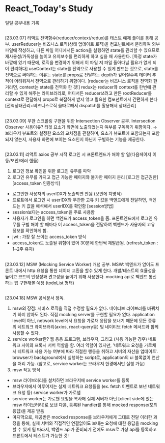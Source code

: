 # React_Today's Study

일일 공부내용 기록

##

[23.03.07]
리액트 전역함수(reducer/context/redux)를 테스트 예제 풀이를 통해 공부.
userReducer는 비즈니스 로직(상태 업데이트 로직)을 컴포넌트에서 분리하여 외부 파일에 작성하고, 다른 파일 어디에서든 action을 실행하면 state를 관리할 수 있으므로 재사용성/가독성을 높이고 유지보수를 편리하게 하고 싶을 때 사용한다. [특정 state가 바깥에 있기 때문에, 로직을 변경하기 위해서 이 파일 저 파일 돌아다닐 필요가 없게 되어 편리하다]
useContext는 state를 전역으로 사용할 수 있게 만드는 것으로, state를 전역으로 써야하는 이유는 state를 props로 전달하는 depth가 깊어질수록 데이터 추적이 어려워져서 전역으로 관리하기 위함이다. [reducer는 비즈니스 로직을 전역화 한거라면, context는 state를 전역화 한 것!]
redux는 reducer와 context를 한번에 관리할 수 있게 해주는 라이브러리로, 어디서든 reducer쓰려고 만든 rootReducer를 context로 전달해서 props로 복잡하게 받지 않고 필요한 컴포넌트에서 간편하게 쓴다 [전역상태관리+비즈니스로직 을따로빼서 dispatch를 활용해서 상태관리]
##
[23.03.09]
무한 스크롤링 구현을 위한 Intersection Observer 공부.
Intersection Observer 사용이유? 타겟 요소가 화면에 노출되었는지 여부를 구독하기 위함이다.
→ 브라우저 뷰포트와 설정한 요소의 교차점을 관찰하며, 요소가 뷰포트에 포함되는지 포함되지 않는지, 사용자 화면에 보이는 요소인지 아닌지 구별하는 기능을 제공한다.
##
[23.03.11]
리액트 axios 공부 시작
로그인 시 프론트엔드가 해야 할 일(다음페이지 이동/보안/에러 핸들)
1. 로그인 정보 확인을 위한 로그인 유무를 파악
2. 로그인 유무를 가지고 접근 가능한 페이지와 불가한 페이지 분리 [로그인 접근권한]
[access_token 인증방식]
* 로그인한 사용자의 userIDX가 노출되면 안됨 (보안에 치명적)
* 프로트에서 로그인 시 userIDX와 무관한 고유 키 값을 백엔드에게 전달하면, 백엔드는 키 값을 해석해서 userIDX를 확인함 [session방법]
* session보다는 access_token을 주로 사용함 
* 사용자가 로그인을 하면 백엔드가 access_token을 줌. 프론트엔드에서 로그인 유무를 구별 해야 할 때마다 이 access_token을 전달하여 백엔드가 사용자의 고유 정보를 확인하게 함.
* jwt : 가장 잘 쓰이는 access_token 방식
* access_token도 노출될 위험이 있어 30분에 한번씩 재발급됨. (refresh_token : 1~2주 유지)
##
[23.03.12]
MSW (Mocking Service Worker) 개념 공부.
MSW: 백엔드가 없어도 프론트 내에서 http 요청을 통한 데이터 교환을 할수 있게 한다.
개발/테스트의 효율성을 높이고 코드의 안정성과 견고성을 높이기 위해 사용한다.
mocking api로 백엔드 통신하는 앱 구현해볼 예정 (todoList 형태)
##
[23.04.18]
MSW 공식문서 정독.
1. msw의 장점:
 서비스 로직을 직접 수정할 필요가 없다.
 네이티브 라이브러를 바꿔치기 하지 않아도 된다.
 직접 mocking server를 구현할 필요가 없다.
 application level이 아닌, network level에서 요청을 가로채 응답을 보내기 때문에 모든 종류의 네트워크 라이브러리(axios, react-query등) 및 네이티브 fetch 메서드와 함께 사용할 수 있다.
2. service worker란?
 웹 응용 프로그램, 브라우저, 그리고 (사용 가능한 경우) 네트워크 사이의 프록시 서버 역할을 함.
 여러 역할이 있지만, '네트워크 요청을 가로채서 네트워크 사용 가능 여부에 따라 적절한 행동을 취하고 서버의 자산을 업데이트'.
 browser가 background에서 실행하는 script로, application의 ui 블록없이 연산을 처리 가능.
 (참고로, service worker는 브라우저 한경에서만 실행 가능)
3. msw 작동 방식
 * msw 라이브러리를 설치하면 브라우저에 service worker를 등록
 * 브라우저에서 이루어지는 실제 네트워크 요청들을 (ex. fetch 이벤트로 보낸 네트워크 요청 등) service worker가 가로챔
 * service worker는 가로챈 요청을 복사해 실제 서버가 아닌 [client side에 있는 msw 라이브러리]로 보낸 다음, 등록된 handler를 통해 mocked response(모의 응답)을 제공 받음
 * 마지막으로, 제공받은 mocked response를 브라우저에게 그대로 전달
이러한 과정을 통해, 실제 서버와 직접적인 연결없이도 보내는 요청에 대한 응답을 mocking 할 수 있게 됨
따라서, 백엔드 api가 준비되기 전에도 msw로 가상 api를 등록하고 프론트에서 테스트가 가능한 것!
